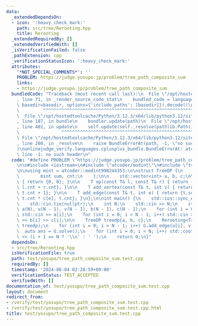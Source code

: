 ```yaml
---
data:
  _extendedDependsOn:
  - icon: ':heavy_check_mark:'
    path: src/tree/Rerooting.hpp
    title: Rerooting
  _extendedRequiredBy: []
  _extendedVerifiedWith: []
  _isVerificationFailed: false
  _pathExtension: cpp
  _verificationStatusIcon: ':heavy_check_mark:'
  attributes:
    '*NOT_SPECIAL_COMMENTS*': ''
    PROBLEM: https://judge.yosupo.jp/problem/tree_path_composite_sum
    links:
    - https://judge.yosupo.jp/problem/tree_path_composite_sum
  bundledCode: "Traceback (most recent call last):\n  File \"/opt/hostedtoolcache/Python/3.12.3/x64/lib/python3.12/site-packages/onlinejudge_verify/documentation/build.py\"\
    , line 71, in _render_source_code_stat\n    bundled_code = language.bundle(stat.path,\
    \ basedir=basedir, options={'include_paths': [basedir]}).decode()\n          \
    \         ^^^^^^^^^^^^^^^^^^^^^^^^^^^^^^^^^^^^^^^^^^^^^^^^^^^^^^^^^^^^^^^^^^^^^^^^^^^^^^^^^\n\
    \  File \"/opt/hostedtoolcache/Python/3.12.3/x64/lib/python3.12/site-packages/onlinejudge_verify/languages/cplusplus.py\"\
    , line 187, in bundle\n    bundler.update(path)\n  File \"/opt/hostedtoolcache/Python/3.12.3/x64/lib/python3.12/site-packages/onlinejudge_verify/languages/cplusplus_bundle.py\"\
    , line 401, in update\n    self.update(self._resolve(pathlib.Path(included), included_from=path))\n\
    \                ^^^^^^^^^^^^^^^^^^^^^^^^^^^^^^^^^^^^^^^^^^^^^^^^^^^^^^^^^\n \
    \ File \"/opt/hostedtoolcache/Python/3.12.3/x64/lib/python3.12/site-packages/onlinejudge_verify/languages/cplusplus_bundle.py\"\
    , line 260, in _resolve\n    raise BundleErrorAt(path, -1, \"no such header\"\
    )\nonlinejudge_verify.languages.cplusplus_bundle.BundleErrorAt: atcoder/modint:\
    \ line -1: no such header\n"
  code: "#define PROBLEM \"https://judge.yosupo.jp/problem/tree_path_composite_sum\"\
    \n\n#include <iostream>\n#include \"atcoder/modint\"\n#include \"tree/Rerooting.hpp\"\
    \n\nusing mint = atcoder::modint998244353;\n\nstruct TreeDP {\n    struct T {\n\
    \        mint sum, cnt;\n    };\n\n    std::vector<int> a, b, c;\n\n    T e()\
    \ { return {0, 0}; }\n\n    T op(const T& l, const T& r) { return {l.sum + r.sum,\
    \ l.cnt + r.cnt}; }\n\n    T add_vertex(const T& t, int v) { return {t.sum + a[v],\
    \ t.cnt + 1}; }\n\n    T add_edge(const T& t, int e) { return {t.sum * b[e] +\
    \ t.cnt * c[e], t.cnt}; }\n};\n\nint main() {\n    std::ios::sync_with_stdio(false);\n\
    \    std::cin.tie(nullptr);\n    int N;\n    std::cin >> N;\n    std::vector<int>\
    \ a(N), u(N - 1), v(N - 1), b(N - 1), c(N - 1);\n    for (int i = 0; i < N; i++)\
    \ std::cin >> a[i];\n    for (int i = 0; i < N - 1; i++) std::cin >> u[i] >> v[i]\
    \ >> b[i] >> c[i];\n\n    TreeDP treedp{a, b, c};\n    Rerooting<TreeDP> G(N,\
    \ treedp);\n    for (int i = 0; i < N - 1; i++) G.add_edge(u[i], v[i]);\n\n  \
    \  auto ans = G.solve();\n    for (int i = 0; i < N; i++) std::cout << ans[i].sum.val()\
    \ << (i + 1 == N ? '\\n' : ' ');\n    return 0;\n}"
  dependsOn:
  - src/tree/Rerooting.hpp
  isVerificationFile: true
  path: test/yosupo/tree_path_composite_sum.test.cpp
  requiredBy: []
  timestamp: '2024-06-04 02:28:59+09:00'
  verificationStatus: TEST_ACCEPTED
  verifiedWith: []
documentation_of: test/yosupo/tree_path_composite_sum.test.cpp
layout: document
redirect_from:
- /verify/test/yosupo/tree_path_composite_sum.test.cpp
- /verify/test/yosupo/tree_path_composite_sum.test.cpp.html
title: test/yosupo/tree_path_composite_sum.test.cpp
---
```

